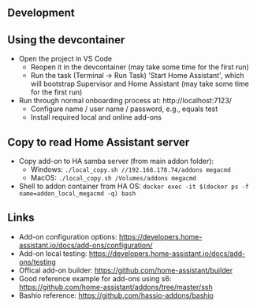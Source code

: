## Development

## Using the devcontainer

- Open the project in VS Code
  - Reopen it in the devcontainer (may take some time for the first run)
  - Run the task (Terminal -> Run Task) 'Start Home Assistant', which will bootstrap Supervisor and Home Assistant (may take some time for the first run)
- Run through normal onboarding process at: http://localhost:7123/
  - Configure name / user name / password, e.g., equals test
  - Install required local and online add-ons

## Copy to read Home Assistant server

- Copy add-on to HA samba server (from main addon folder):
  - Windows: `./local_copy.sh //192.168.178.74/addons megacmd`
  - MacOS: `./local_copy.sh /Volumes/addons megacmd`
- Shell to addon container from HA OS: `docker exec -it $(docker ps -f name=addon_local_megacmd -q) bash`

## Links

- Add-on configuration options: https://developers.home-assistant.io/docs/add-ons/configuration/
- Add-on local testing: https://developers.home-assistant.io/docs/add-ons/testing
- Offical add-on builder: https://github.com/home-assistant/builder
- Good reference example for add-ons using s6: https://github.com/home-assistant/addons/tree/master/ssh
- Bashio reference: https://github.com/hassio-addons/bashio
